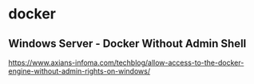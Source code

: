 # docker

## Windows Server - Docker Without Admin Shell

https://www.axians-infoma.com/techblog/allow-access-to-the-docker-engine-without-admin-rights-on-windows/
